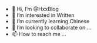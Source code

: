 - 👋 Hi, I’m @HxxBlog
- 👀 I’m interested in Written
- 🌱 I’m currently learning Chinese
- 💞️ I’m looking to collaborate on ...
- 📫 How to reach me ...

<!---
HxxBlog/HxxBlog is a ✨ special ✨ repository because its `README.md` (this file) appears on your GitHub profile.
You can click the Preview link to take a look at your changes.
--->
